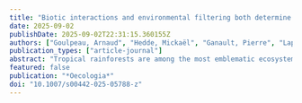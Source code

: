 ```yaml
---
title: "Biotic interactions and environmental filtering both determine earthworm alpha and beta diversity in tropical rainforests"
date: 2025-09-02
publishDate: 2025-09-02T22:31:15.360155Z
authors: ["Goulpeau, Arnaud", "Hedde, Mickaël", "Ganault, Pierre", "Lapied, Emmanuel", "Maggia, Marie-Eugénie", "Marcon, Eric", "Decaëns, Thibaud"]
publication_types: ["article-journal"]
abstract: "Tropical rainforests are among the most emblematic ecosystems in terms of biodiversity. However, our understanding of the structure of tropical biodiversity is still incomplete, particularly for certain groups of soil organisms such as earthworms, whose importance for ecosystem functioning is widely recognised. This study aims at determining the relative contribution of alpha and beta components to earthworm regional diversity at a hierarchy of nested spatial scales in natural ecosystems of French Guiana. For this, we performed a hierarchical diversity partitioning of a large dataset on earthworm communities, in which DNA barcode‐based operational taxonomic units (OTUs) were used as species surrogates. Observed regional diversity comprised 256 OTUs. We found that alpha diversity was lower than predicted by chance, regardless of the scale considered. Community‐scale alpha diversity was on average 7 OTUs. Beta diversity among remote landscapes was higher than expected by chance, explaining as much as 87% of regional diversity. This points to regional mechanisms as the main driver of species diversity distribution in this group of organisms with low dispersal capacity. At more local scales, multiplicative beta diversity was higher than expected by chance between habitats, while it was lower than expected by chance between communities in the same habitat. This highlights the local effect of environmental filters on the species composition of communities. The calculation of a Chao 2 index predicts that as many as 1700 species could be present in French Guiana, which represents a spectacular increase compared with available checklists, and calls into question the commonly accepted estimates of global number of earthworm species."
featured: false
publication: "*Oecologia*"
doi: "10.1007/s00442-025-05788-z"
---
```

